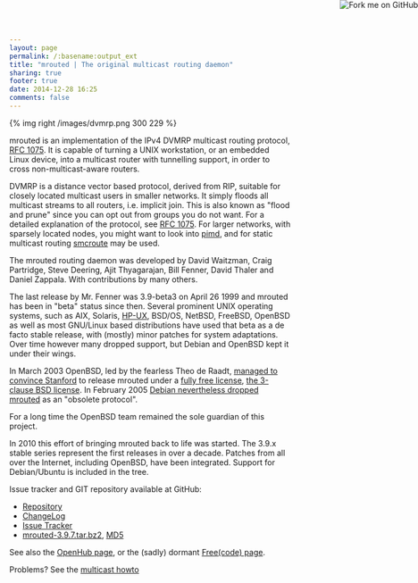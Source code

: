 ```yaml
---
layout: page
permalink: /:basename:output_ext
title: "mrouted | The original multicast routing daemon"
sharing: true
footer: true
date: 2014-12-28 16:25
comments: false
---
```


<a href="https://github.com/troglobit/mrouted"><img style="position: absolute; top: 0; right: 0; border: none; box-shadow: none;" src="https://camo.githubusercontent.com/365986a132ccd6a44c23a9169022c0b5c890c387/68747470733a2f2f73332e616d617a6f6e6177732e636f6d2f6769746875622f726962626f6e732f666f726b6d655f72696768745f7265645f6161303030302e706e67" alt="Fork me on GitHub" data-canonical-src="https://s3.amazonaws.com/github/ribbons/forkme_right_red_aa0000.png"></a>

{% img right /images/dvmrp.png 300 229 %}

mrouted is an implementation of the IPv4 DVMRP multicast routing
protocol, [RFC 1075](http://tools.ietf.org/html/rfc1075).  It is
capable of turning a UNIX workstation, or an embedded Linux device,
into a multicast router with tunnelling support, in order to cross
non-multicast-aware routers.

DVMRP is a distance vector based protocol, derived from RIP, suitable
for closely located multicast users in smaller networks.  It simply
floods all multicast streams to all routers, i.e. implicit join.  This
is also known as "flood and prune" since you can opt out from groups
you do not want.  For a detailed explanation of the protocol, see
[RFC 1075](http://tools.ietf.org/html/rfc1075).  For larger networks,
with sparsely located nodes, you might want to look into
[pimd](/pimd.html), and for static multicast routing
[smcroute](/smcroute.html) may be used.

The mrouted routing daemon was developed by David Waitzman, Craig
Partridge, Steve Deering, Ajit Thyagarajan, Bill Fenner, David Thaler
and Daniel Zappala.  With contributions by many others.

The last release by Mr. Fenner was 3.9-beta3 on April 26 1999 and
mrouted has been in "beta" status since then. Several prominent UNIX
operating systems, such as AIX, Solaris,
[HP-UX](http://docs.hp.com/en/B2355-90777/ch01s01.html), BSD/OS,
NetBSD, FreeBSD, OpenBSD as well as most GNU/Linux based distributions
have used that beta as a de facto stable release, with (mostly) minor
patches for system adaptations. Over time however many dropped
support, but Debian and OpenBSD kept it under their wings.

In March 2003 OpenBSD, led by the fearless Theo de Raadt,
[managed to convince Stanford](http://www.openbsd.org/cgi-bin/cvsweb/src/usr.sbin/mrouted/LICENSE)
to release mrouted under a
[fully free license](https://github.com/troglobit/mrouted/blob/master/LICENSE),
[the 3-clause BSD license](http://en.wikipedia.org/wiki/BSD_licenses).
In February 2005
[Debian nevertheless dropped mrouted](http://bugs.debian.org/cgi-bin/bugreport.cgi?bug=288112)
as an "obsolete protocol".

For a long time the OpenBSD team remained the sole guardian of this
project.

In 2010 this effort of bringing mrouted back to life was started. The
3.9.x stable series represent the first releases in over a
decade. Patches from all over the Internet, including OpenBSD, have
been integrated. Support for Debian/Ubuntu is included in the tree.

Issue tracker and GIT repository available at GitHub:

   * [Repository](http://github.com/troglobit/mrouted)
   * [ChangeLog](https://github.com/troglobit/mrouted/releases/tag/3.9.7)
   * [Issue Tracker](http://github.com/troglobit/mrouted/issues)
   * [mrouted-3.9.7.tar.bz2](ftp://troglobit.com/mrouted/mrouted-3.9.7.tar.bz2),
     [MD5](ftp://troglobit.com/mrouted/mrouted-3.9.7.tar.bz2.md5)

See also the [OpenHub page](https://www.openhub.net/p/mrouted/), or the
(sadly) dormant [Free(code) page](http://freecode.com/projects/mrouted).

Problems?  See the [multicast howto](/multicast-howto.html)

